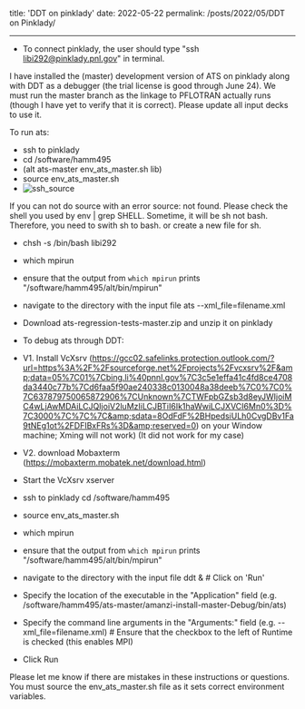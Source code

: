 
title: 'DDT on pinklady'
date: 2022-05-22
permalink: /posts/2022/05/DDT on Pinklady/

---
* To connect pinklady, the user should type "ssh libi292@pinklady.pnl.gov" in terminal.

I have installed the (master) development version of ATS on pinklady along with DDT as a debugger (the trial license is good through June 24). 
We must run the master branch as the linkage to PFLOTRAN actually runs (though I have yet to verify that it is correct). 
Please update all input decks to use it.

To run ats: 

* ssh to pinklady
* cd /software/hamm495
* (alt ats-master env_ats_master.sh lib)
* source env_ats_master.sh
* ![ssh_source](https://user-images.githubusercontent.com/21980320/168872974-dc36357d-c1b8-4bfb-a53e-b2b5b626aa13.png)


If you can not do source with an error source: not found. 
Please check the shell you used by env | grep SHELL.
Sometime, it will be sh not bash. Therefore, you need to swith sh to bash. or create a new file for sh.
* chsh -s /bin/bash libi292 
* which mpirun      
* ensure that the output from `which mpirun` prints "/software/hamm495/alt/bin/mpirun"
* navigate to the directory with the input file ats --xml_file=filename.xml

* Download ats-regression-tests-master.zip and unzip it on pinklady

* To debug ats through DDT:

* V1. Install VcXsrv (https://gcc02.safelinks.protection.outlook.com/?url=https%3A%2F%2Fsourceforge.net%2Fprojects%2Fvcxsrv%2F&amp;data=05%7C01%7Cbing.li%40pnnl.gov%7C3c5e1effa41c4fd8ce4708da3440c77b%7Cd6faa5f90ae240338c0130048a38deeb%7C0%7C0%7C637879750065872906%7CUnknown%7CTWFpbGZsb3d8eyJWIjoiMC4wLjAwMDAiLCJQIjoiV2luMzIiLCJBTiI6Ik1haWwiLCJXVCI6Mn0%3D%7C3000%7C%7C%7C&amp;sdata=8OdFdF%2BHpedsiULh0CvgDBv1Fa9tNEg1ot%2FDFIBxFRs%3D&amp;reserved=0) on your Window machine; Xming will not work) (It did not work for my case)
* V2. download Mobaxterm (https://mobaxterm.mobatek.net/download.html)
* Start the VcXsrv xserver 
* ssh to pinklady cd /software/hamm495 
* source env_ats_master.sh
* which mpirun      
* ensure that the output from `which mpirun` prints "/software/hamm495/alt/bin/mpirun"
* navigate to the directory with the input file ddt & # Click on 'Run'
* Specify the location of the executable in the "Application" field (e.g. /software/hamm495/ats-master/amanzi-install-master-Debug/bin/ats)
* Specify the command line arguments in the "Arguments:" field (e.g. --xml_file=filename.xml) # Ensure that the checkbox to the left of Runtime is checked (this enables MPI) 
*  Click Run

Please let me know if there are mistakes in these instructions or questions.  You must source the env_ats_master.sh file as it sets correct environment variables.

